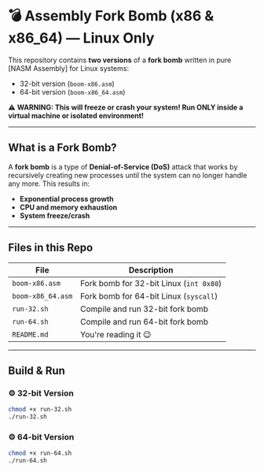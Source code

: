 # 💣 Assembly Fork Bomb (x86 & x86_64) — Linux Only

This repository contains **two versions** of a **fork bomb** written in pure [NASM Assembly] for Linux systems:

-  32-bit version (`boom-x86.asm`)
-  64-bit version (`boom-x86_64.asm`)

⚠️ **WARNING: This will freeze or crash your system! Run ONLY inside a virtual machine or isolated environment!**

---

##  What is a Fork Bomb?

A **fork bomb** is a type of **Denial-of-Service (DoS)** attack that works by recursively creating new processes until the system can no longer handle any more. This results in:

-  **Exponential process growth**
-  **CPU and memory exhaustion**
-  **System freeze/crash**

---

##  Files in this Repo

| File              | Description                               |
|-------------------|-------------------------------------------|
| `boom-x86.asm`     | Fork bomb for 32-bit Linux (`int 0x80`)  |
| `boom-x86_64.asm`  | Fork bomb for 64-bit Linux (`syscall`)   |
| `run-32.sh`        | Compile and run 32-bit fork bomb         |
| `run-64.sh`        | Compile and run 64-bit fork bomb         |
| `README.md`        | You're reading it 😉                      |

---

## Build & Run

### ⚙️ 32-bit Version

```bash
chmod +x run-32.sh
./run-32.sh
```
### ⚙️ 64-bit Version
```bash
chmod +x run-64.sh
./run-64.sh
```
